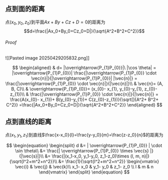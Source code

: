 ## 点到面的距离

点$(x_0, y_0, z_0)$到平面$Ax+By+Cz+D=0$的距离为
$$d=\frac{|Ax_0+By_0+Cz_0+D|}{\sqrt{A^2+B^2+C^2}}$$

###### Proof

![[Pasted image 20250429205832.png]]

$$
\begin{aligned}
	& d= |\overrightarrow{P_{1}P_{0}}|\ |\cos \theta|
	= |\overrightarrow{P_{1}P_{0}}| \frac{|\overrightarrow{P_{1}P_{0}} \cdot \vec{n}|}{|\overrightarrow{P_{1}P_{0}}| |\vec{n}|}
	= \frac{|\overrightarrow{P_{1}P_{0}} \cdot \vec{n}|}{|\vec{n}|}\\
	& \vec{n}= (A, B, C)\\
	& \overrightarrow{P_{1}P_{0}}= (x_{0}- x_{1}, y_{0}-y_{1}, z_{0}-z_{1})\\
	& \frac{|\overrightarrow{P_{1}P_{0}} \cdot \vec{n}|}{|\vec{n}|}
	= \frac{A(x_{0}- x_{1})+ B(y_{0}-y_{1})+ C(z_{0}-z_{1})}{\sqrt[]{A^2+ B^2+ C^2}}
	=\frac{|Ax_0+By_0+Cz_0+D|}{\sqrt{A^2+B^2+C^2}}
\end{aligned}
$$

## 点到直线的距离

点$(x_1, y_1, z_1)$到直线$\frac{x-x_0}{l}=\frac{y-y_0}{m}=\frac{z-z_0}{n}$的距离为

$$
\begin{equation}
	\begin{split}
		d
		&= | \overrightarrow{P_{1}P_{0}} | \cdot \sin \theta\\
		&= \frac{| \overrightarrow{P_{1}P_{0}} \times \vec{s} |}{|\vec{s}|}\\
		&= \frac{|(x_1-x_0, y_1-y_0, z_1-z_0)\times (l, m, n)|}{\sqrt{l^2+m^2+n^2}}\\
		&= \frac{1}{\sqrt{l^2+m^2+n^2}}
		\begin{vmatrix}
			\vec{i} & \vec{j} & \vec{k}\\
			x_1- x_0 & y_1- y_0 & z_1- z_0 \\
			l & m & n
		\end{vmatrix}
	\end{split}
\end{equation}
$$
